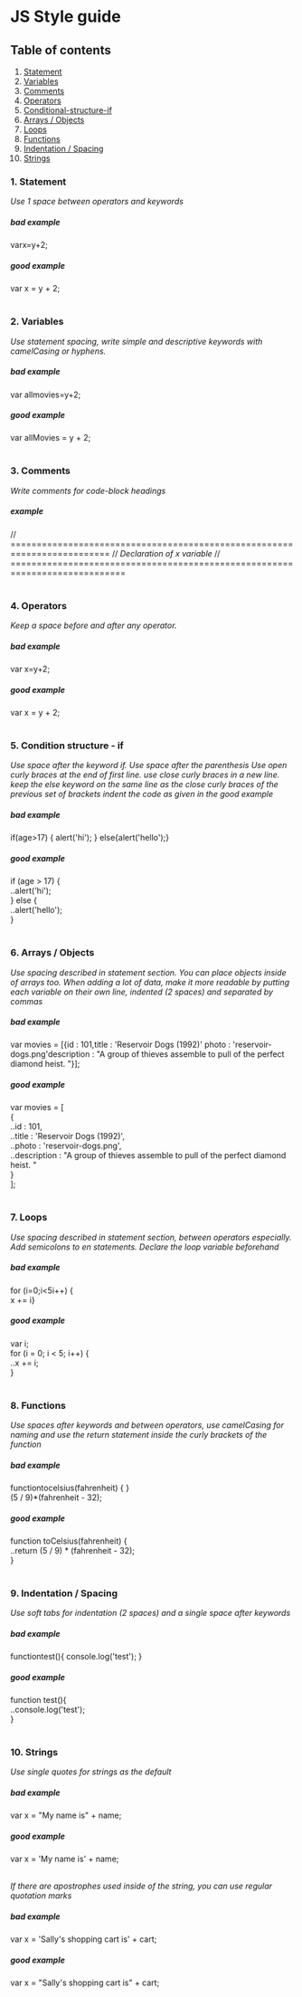 # JS Style guide


## Table of contents

1. [Statement](#1-statement)
2. [Variables](#2-variables)
3. [Comments](#3-comments)
4. [Operators](#4-operators)
5. [Conditional-structure-if](#5-conditional-structure-if)
6. [Arrays / Objects](#6-arrays--objects)
7. [Loops](#7-loops)
8. [Functions](#8-functions)
9. [Indentation / Spacing](#9-indentation--spacing)
10. [Strings](#10-strings)

### 1. Statement
*Use 1 space between operators and keywords*

#####  bad example
varx=y+2;

#####  good example
 var x = y + 2;
 <br/><br/>
### 2. Variables
*Use statement spacing, write simple and descriptive keywords with camelCasing or hyphens.*

#####  bad example
var allmovies=y+2;

#####  good example
 var allMovies = y + 2;
 <br/><br/>
### 3. Comments
*Write comments for code-block headings*

#####  example
// =========================================================================
// *Declaration of x variable*
// ============================================================================
 <br/><br/>

### 4. Operators
*Keep a space before and after any operator.*

#####  bad example
var x=y+2;

#####  good example
 var x = y + 2;
 <br/><br/>
### 5. Condition structure - if
*Use space after the keyword if.*
*Use space after the parenthesis*
*Use open curly braces at the end of first line.*
*use close curly braces in a new line.*
*keep the else keyword on the same line as the close curly braces of the previous set of brackets*
*indent the code as given in the good example*


#####  bad example
 if(age>17)
 {
 alert('hi');
 }
 else{alert('hello');}

#####  good example
if (age > 17) {                <br/>
..alert('hi');                 <br/>
} else {                       <br/>
..alert('hello');              <br/>
}
 <br/><br/>
### 6. Arrays / Objects
*Use spacing described in statement section. You can place objects inside of arrays too. When adding a lot of data, make it more readable by putting each variable on their own line, indented (2 spaces) and separated by commas*

#####  bad example
var movies = [{id : 101,title : 'Reservoir Dogs (1992)' photo : 'reservoir-dogs.png'description : "A group of thieves assemble to pull of the perfect diamond heist. "}];

#####  good example
var movies = [   
  {   
  ..id : 101,  
  ..title : 'Reservoir Dogs (1992)',   
  ..photo : 'reservoir-dogs.png',   
  ..description : "A group of thieves assemble to pull of the perfect diamond heist. "  
  }  
];
<br/><br/>

### 7. Loops
*Use spacing described in statement section, between operators especially. Add semicolons to en statements. Declare the loop variable beforehand*

#####  bad example
for (i=0;i<5i++) {         
x += i}

#####  good example
var i;   
for (i = 0; i < 5; i++) {          <br/>
..x += i;                          <br/>
}
<br/><br/>

### 8. Functions
*Use spaces after keywords and between operators, use camelCasing for naming
and use the return statement inside the curly brackets of the function*

#####  bad example
functiontocelsius(fahrenheit) {    }     <br/>
(5 / 9)*(fahrenheit - 32);               <br/>


#####  good example
function toCelsius(fahrenheit) {                    <br/>
..return (5 / 9) * (fahrenheit - 32);               <br/>
}
<br/><br/>

### 9. Indentation / Spacing
*Use soft tabs for indentation (2 spaces) and a single space after keywords*

#####  bad example
functiontest(){
console.log('test');
}

#####  good example
function test(){               <br/>
..console.log('test');         <br/>
}
<br/><br/>

### 10. Strings
*Use single quotes for strings as the default*

#####  bad example
 var x = "My name is" + name;

#####  good example
var x = 'My name is' + name;
<br/><br/>

*If there are apostrophes used inside of the string, you can use regular quotation marks*

#####  bad example
var x = 'Sally's shopping cart is' + cart;

#####  good example
var x = "Sally's shopping cart is" + cart;
